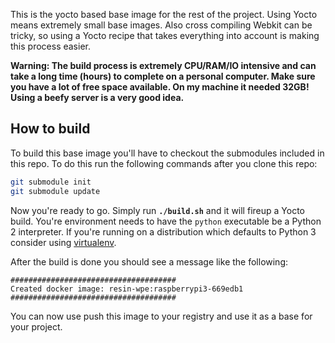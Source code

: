 This is the yocto based base image for the rest of the project. Using Yocto
means extremely small base images. Also cross compiling Webkit can be tricky,
so using a Yocto recipe that takes everything into account is making this
process easier.

**Warning: The build process is extremely CPU/RAM/IO intensive and can take a
long time (hours) to complete on a personal computer. Make sure you have a lot
of free space available. On my machine it needed 32GB! Using a beefy server is
a very good idea.**

## How to build

To build this base image you'll have to checkout the submodules included in
this repo. To do this run the following commands after you clone this repo:

```bash
git submodule init
git submodule update
```

Now you're ready to go. Simply run **`./build.sh`** and it will fireup a Yocto
build. You're environment needs to have the `python` executable be a Python 2
interpreter. If you're running on a distribution which defaults to Python 3
consider using [virtualenv](https://virtualenv.pypa.io/en/stable/).

After the build is done you should see a message like the following:

```
#####################################
Created docker image: resin-wpe:raspberrypi3-669edb1
#####################################
```

You can now use push this image to your registry and use it as a base for your
project.
